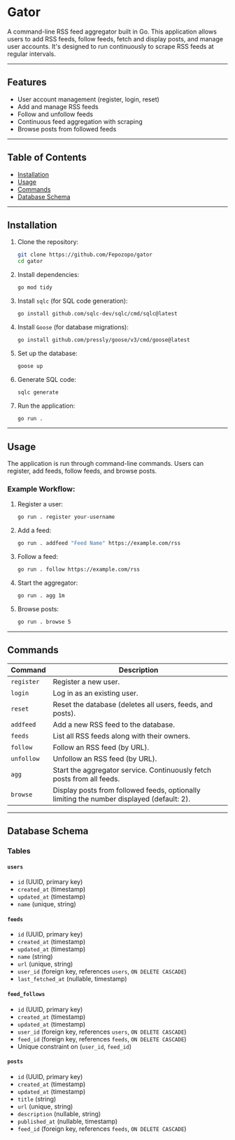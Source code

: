 # Gator

A command-line RSS feed aggregator built in Go. This application allows users to add RSS feeds, follow feeds, fetch and display posts, and manage user accounts. It's designed to run continuously to scrape RSS feeds at regular intervals.

---

## Features

- User account management (register, login, reset)
- Add and manage RSS feeds
- Follow and unfollow feeds
- Continuous feed aggregation with scraping
- Browse posts from followed feeds

---

## Table of Contents

- [Installation](#installation)
- [Usage](#usage)
- [Commands](#commands)
- [Database Schema](#database-schema)

---

## Installation

1. Clone the repository:

   ```bash
   git clone https://github.com/Fepozopo/gator
   cd gator
   ```

2. Install dependencies:

   ```bash
   go mod tidy
   ```

3. Install `sqlc` (for SQL code generation):

   ```bash
   go install github.com/sqlc-dev/sqlc/cmd/sqlc@latest
   ```

4. Install `Goose` (for database migrations):

   ```bash
   go install github.com/pressly/goose/v3/cmd/goose@latest
   ```

5. Set up the database:

   ```bash
   goose up
   ```

6. Generate SQL code:

   ```bash
   sqlc generate
   ```

7. Run the application:

   ```bash
   go run .
   ```

---

## Usage

The application is run through command-line commands. Users can register, add feeds, follow feeds, and browse posts.

### Example Workflow:

1. Register a user:
   ```bash
   go run . register your-username
   ```

2. Add a feed:
   ```bash
   go run . addfeed "Feed Name" https://example.com/rss
   ```

3. Follow a feed:
   ```bash
   go run . follow https://example.com/rss
   ```

4. Start the aggregator:
   ```bash
   go run . agg 1m
   ```

5. Browse posts:
   ```bash
   go run . browse 5
   ```

---

## Commands

| Command        | Description                                                                                       |
|----------------|---------------------------------------------------------------------------------------------------|
| `register`     | Register a new user.                                                                              |
| `login`        | Log in as an existing user.                                                                       |
| `reset`        | Reset the database (deletes all users, feeds, and posts).                                         |
| `addfeed`      | Add a new RSS feed to the database.                                                               |
| `feeds`        | List all RSS feeds along with their owners.                                                       |
| `follow`       | Follow an RSS feed (by URL).                                                                      |
| `unfollow`     | Unfollow an RSS feed (by URL).                                                                    |
| `agg`          | Start the aggregator service. Continuously fetch posts from all feeds.                            |
| `browse`       | Display posts from followed feeds, optionally limiting the number displayed (default: 2).         |

---

## Database Schema

### Tables

#### `users`
- `id` (UUID, primary key)
- `created_at` (timestamp)
- `updated_at` (timestamp)
- `name` (unique, string)

#### `feeds`
- `id` (UUID, primary key)
- `created_at` (timestamp)
- `updated_at` (timestamp)
- `name` (string)
- `url` (unique, string)
- `user_id` (foreign key, references `users`, `ON DELETE CASCADE`)
- `last_fetched_at` (nullable, timestamp)

#### `feed_follows`
- `id` (UUID, primary key)
- `created_at` (timestamp)
- `updated_at` (timestamp)
- `user_id` (foreign key, references `users`, `ON DELETE CASCADE`)
- `feed_id` (foreign key, references `feeds`, `ON DELETE CASCADE`)
- Unique constraint on (`user_id`, `feed_id`)

#### `posts`
- `id` (UUID, primary key)
- `created_at` (timestamp)
- `updated_at` (timestamp)
- `title` (string)
- `url` (unique, string)
- `description` (nullable, string)
- `published_at` (nullable, timestamp)
- `feed_id` (foreign key, references `feeds`, `ON DELETE CASCADE`)

